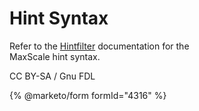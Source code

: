 # Hint Syntax

Refer to the [Hintfilter](../mariadb-maxscale-23-02-filters/mariadb-maxscale-2302-hintfilter.md) documentation for the\
MaxScale hint syntax.

CC BY-SA / Gnu FDL

{% @marketo/form formId="4316" %}

